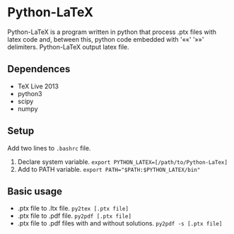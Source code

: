 # Python-LaTeX

Python-LaTeX is a program written in python that process .ptx
files with latex code and, between this, python code
embedded with '««' '»»' delimiters. Python-LaTeX output
latex file.

## Dependences

- TeX Live 2013
- python3
- scipy
- numpy

## Setup

Add two lines to `.bashrc` file.

1. Declare system variable.
 `export PYTHON_LATEX=[/path/to/Python-LaTex]`
2. Add to PATH variable.
 `export PATH="$PATH:$PYTHON_LATEX/bin"`

## Basic usage

- .ptx file to .ltx file.
 `py2tex [.ptx file]`
- .ptx file to .pdf file.
 `py2pdf [.ptx file]`
- .ptx file to .pdf files with and without solutions.
 `py2pdf -s [.ptx file]`